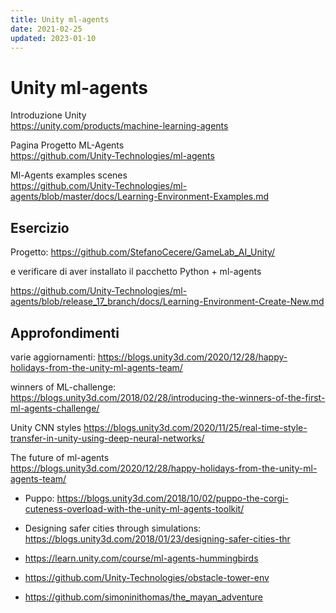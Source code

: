 ```yaml
---
title: Unity ml-agents
date: 2021-02-25
updated: 2023-01-10
---
```

# Unity ml-agents

Introduzione Unity  
<https://unity.com/products/machine-learning-agents>

Pagina Progetto ML-Agents  
<https://github.com/Unity-Technologies/ml-agents>

Ml-Agents examples scenes  
<https://github.com/Unity-Technologies/ml-agents/blob/master/docs/Learning-Environment-Examples.md>

## Esercizio

Progetto: <https://github.com/StefanoCecere/GameLab_AI_Unity/>

e verificare di aver installato il pacchetto Python + ml-agents

<https://github.com/Unity-Technologies/ml-agents/blob/release_17_branch/docs/Learning-Environment-Create-New.md>

## Approfondimenti

varie aggiornamenti:
<https://blogs.unity3d.com/2020/12/28/happy-holidays-from-the-unity-ml-agents-team/>

winners of ML-challenge:
<https://blogs.unity3d.com/2018/02/28/introducing-the-winners-of-the-first-ml-agents-challenge/>

Unity CNN styles
<https://blogs.unity3d.com/2020/11/25/real-time-style-transfer-in-unity-using-deep-neural-networks/>

The future of ml-agents  
<https://blogs.unity3d.com/2020/12/28/happy-holidays-from-the-unity-ml-agents-team/>

- Puppo: <https://blogs.unity3d.com/2018/10/02/puppo-the-corgi-cuteness-overload-with-the-unity-ml-agents-toolkit/>

- Designing safer cities through simulations: <https://blogs.unity3d.com/2018/01/23/designing-safer-cities-thr>

- <https://learn.unity.com/course/ml-agents-hummingbirds>
- <https://github.com/Unity-Technologies/obstacle-tower-env>
- <https://github.com/simoninithomas/the_mayan_adventure>
